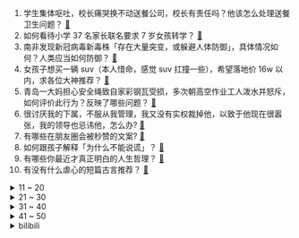 1. 学生集体呕吐，校长痛哭换不动送餐公司，校长有责任吗？他该怎么处理送餐卫生问题？ [:link:](https://www.zhihu.com/question/501638034)
2. 如何看待小学 37 名家长联名要求 7 岁女孩转学？ [:link:](https://www.zhihu.com/question/492632606)
3. 南非发现新冠病毒新毒株「存在大量突变，或躲避人体防御」，具体情况如何？人类应当如何防御？ [:link:](https://www.zhihu.com/question/501601977)
4. 女孩子想买一辆 suv（本人惜命，感觉 suv 扛撞一些），希望落地价 16w 以内，求各位大神推荐？ [:link:](https://www.zhihu.com/question/484251020)
5. 青岛一大妈担心安全绳致自家彩钢瓦受损，多次朝高空作业工人泼水并怒斥，如何评价此行为？反映了哪些问题？ [:link:](https://www.zhihu.com/question/501694440)
6. 很讨厌我的下属，不服从我管理，我又没有实权裁掉他，以致于他现在很嚣张，我的领导也忌讳他，怎么办? [:link:](https://www.zhihu.com/question/35344560)
7. 有哪些在朋友圈会被秒赞的文案? [:link:](https://www.zhihu.com/question/408472647)
8. 如何跟孩子解释「为什么不能说谎」？ [:link:](https://www.zhihu.com/question/487505792)
9. 有哪些你最近才真正明白的人生哲理？ [:link:](https://www.zhihu.com/question/399299700)
10. 有没有什么虐心的短篇古言推荐？ [:link:](https://www.zhihu.com/question/336933900)
<details>
<summary>11 ~ 20</summary>

11. 有什么文笔比较好的无限流小说推荐吗？ [:link:](https://www.zhihu.com/question/54875649)
12. 少吃不动真的能减肥吗？ [:link:](https://www.zhihu.com/question/495234695)
13. 如何看待李国庆称「董明珠培养 22 岁女助理是为了孵化带货网红」，你认可这种方式吗？ [:link:](https://www.zhihu.com/question/501336972)
14. 虚拟世界平台里，一块 4.87 平方米数字土地卖出 1500 万人民币高价，如何看待元宇宙刮起炒房热？ [:link:](https://www.zhihu.com/question/501503416)
15. 因摩根大通起诉特斯拉，大量特斯拉粉丝涌入摩根大通 Yelp 页面打出一星差评，如何评价其粉丝这一行为？ [:link:](https://www.zhihu.com/question/501300015)
16. 苏州一男子参与公司团建猝死，家属索赔 130 万被驳回，团建中出现意外，公司应承担哪些法律责任？ [:link:](https://www.zhihu.com/question/501236541)
17. 爸爸花七千多给我买了一个华为很老的笔记本电脑，我觉得不好用，但又舍不得换怎么办？ [:link:](https://www.zhihu.com/question/415707444)
18. 如何看待林志玲讨回《极限挑战》通告费，两天两期节目 400 万？ [:link:](https://www.zhihu.com/question/501356854)
19. 30岁转行，无一技之长学什么技术？ [:link:](https://www.zhihu.com/question/58076602)
20. 因吃促排卵药女子怀上八胞胎，医生建议最好全部打掉或者减胎，从医学角度分析，她有机会保住孩子吗？ [:link:](https://www.zhihu.com/question/501669512)
</details>
<details>
<summary>21 ~ 30</summary>

21. 明年 3 月 1 日起微信、支付宝个人收款码不能用于经营收款，将带来哪些影响？ [:link:](https://www.zhihu.com/question/501704753)
22. 《梦想改造家》陶磊给老爷爷改造的红砖房，真的需要花费132万吗？有人能测算出大概成本吗？ [:link:](https://www.zhihu.com/question/500947998)
23. 为什么感觉小时候吃大餐都是吃炒菜，现在出去大部分都是吃火锅烤肉? [:link:](https://www.zhihu.com/question/494546543)
24. 卫健委表示「到 2025 年，全国 6 个月内纯母乳喂养率达到50% 以上」，母乳喂养有哪些好处？ [:link:](https://www.zhihu.com/question/501164962)
25. 如何评价电影《野马分鬃》？ [:link:](https://www.zhihu.com/question/421209386)
26. 《海贼王》漫画 1033 话里，山治能否拥有霸王色？ [:link:](https://www.zhihu.com/question/501112509)
27. 宝玉如何才能救下晴雯？ [:link:](https://www.zhihu.com/question/397385025)
28. 如何分析 2021 亚太杯数学建模ABC题？思路代码是什么？ [:link:](https://www.zhihu.com/question/500654919)
29. 如何画架构图？ [:link:](https://www.zhihu.com/question/27440059)
30. 经历过高考的人对现在高三学生的建议?非常感谢？ [:link:](https://www.zhihu.com/question/427871543)
</details>
<details>
<summary>31 ~ 40</summary>

31. 朋友圈是这样的男生怎么样？全部可见，可以追他吗？ [:link:](https://www.zhihu.com/question/498945481)
32. 解谜游戏《笼中窥梦》有哪些细思极恐的细节？ [:link:](https://www.zhihu.com/question/501763505)
33. 为什么任天堂游戏就不能同时兼顾游戏性和优秀的画质呢？ [:link:](https://www.zhihu.com/question/501353878)
34. 如何看待《当家主母》被质疑使用真猫拍摄死亡镜头，剧方回应称「在确保小猫安全的情况下拍摄」？ [:link:](https://www.zhihu.com/question/501649709)
35. 你能有多喜欢一个人？为Ta做过哪些暖心的事？ [:link:](https://www.zhihu.com/question/501020445)
36. 有没有夸得对方神魂颠倒的彩虹屁？ [:link:](https://www.zhihu.com/question/425102721)
37. 有没有女主不傻白甜，男主也不无脑宠，搞爱情搞事业的古言推荐？ [:link:](https://www.zhihu.com/question/407622578)
38. 有没有翻译英文文献比较准确的软件？ [:link:](https://www.zhihu.com/question/348037868)
39. 异地恋是什么压垮了你？ [:link:](https://www.zhihu.com/question/431548015)
40. 有没有那种很简单很高级的文案? [:link:](https://www.zhihu.com/question/501243639)
</details>
<details>
<summary>41 ~ 50</summary>

41. 如何看待近几年火热的露营活动？露营真正的乐趣在哪里？ [:link:](https://www.zhihu.com/question/501580635)
42. 如何向孩子解释「为什么天会变黑」? [:link:](https://www.zhihu.com/question/500643843)
43. 为何马超会在父亲马腾在曹操手里做人质时联合韩遂起兵造反? [:link:](https://www.zhihu.com/question/275785636)
44. 有性价比比较高10000块左右的国产游戏本推荐吗? [:link:](https://www.zhihu.com/question/500462195)
45. 可以讲一个最近让你们爆笑的笑话吗？ [:link:](https://www.zhihu.com/question/490501134)
46. 如何评价 2021 亚太赛（APMCM 亚太地区数学建模竞赛）？ [:link:](https://www.zhihu.com/question/501096157)
47. 如何评价NVIDIA RTX 4090 显卡？ [:link:](https://www.zhihu.com/question/500334548)
48. 《原神》地图越做越立体，小地图却依旧平面化，导致指向性解释性功能大减，为何厂家一直不改？ [:link:](https://www.zhihu.com/question/499485760)
49. 有没有生日发的成熟不俗的文案? [:link:](https://www.zhihu.com/question/413422913)
50. 在跟同事的沟通中，被对方称呼为「情绪的奴隶」是否是人身攻击？ [:link:](https://www.zhihu.com/question/501503926)
</details><details>
<summary>bilibili</summary>

1. 我们做了一份独一无二的汉堡套餐！ [:link:](//www.bilibili.com/video/BV1fq4y1B7W8)
2. 许三多立了功，却不想干了？《士兵突击》P9 [:link:](//www.bilibili.com/video/BV1ni4y1o7TK)
3. 应广发粉丝的要求，印度晚上街头走一走，闲聊几句！ [:link:](//www.bilibili.com/video/BV18r4y1Q7sE)
4. 不想努力时就来看看宝拉学姐【我们会在腐朽的日子里光芒万丈】 [:link:](//www.bilibili.com/video/BV1rq4y1B7br)
5. 《孤勇者》前方核能！谁说女生不适合唱这歌？ [:link:](//www.bilibili.com/video/BV1vQ4y1v7Gk)
6. 自古评论多奇才，千古绝句随口来。若是生在唐宋时，何来诗仙李太白。 [:link:](//www.bilibili.com/video/BV1Dq4y1B7Cv)
7. 3年前拍的烧烤小店，生意爆火，老板反倒叫我赔钱？ [:link:](//www.bilibili.com/video/BV1TR4y147nW)
8. 如何做一个“内心强大”的人？ [:link:](//www.bilibili.com/video/BV1JS4y1R75p)
9. 现在网上的开箱视频真是越来越给力了！【阅片无数Ⅱ 28】 [:link:](//www.bilibili.com/video/BV1F3411b7En)
10. 六斤羊腿一整只，胖小伙抱着没法啃，吃完发现花了300多【就得这么晚-04狼来了】 [:link:](//www.bilibili.com/video/BV1844y1Y7Li)
<details>
<summary>11 ~ 20</summary>

11. 【半佛】《大千世界无奇不有》 [:link:](//www.bilibili.com/video/BV1TM4y1P7hW)
12. 漠叔越来越受村民爱戴，大家参演热情高涨，拦都拦不住！ [:link:](//www.bilibili.com/video/BV1xT4y1R7CQ)
13. 【时代少年团】《这福气给你要不要》之福气有好戏 [:link:](//www.bilibili.com/video/BV1bb4y1b7Na)
14. 拆100只蟹，只做一碗面，吃完感觉要飞天 [:link:](//www.bilibili.com/video/BV1j34y1R7C7)
15. 打破次元壁！神仙翻唱《Do You Want To Build a Snowman》萌翻油管的小安娜cos来B站了！ [:link:](//www.bilibili.com/video/BV1pq4y1g7vv)
16. 【同人动画】儿童迪迦3：平成三杰！！！！！！ [:link:](//www.bilibili.com/video/BV1ji4y1o7HY)
17. 和我的精灵王子 领！证！啦！ [:link:](//www.bilibili.com/video/BV1kL411M7SF)
18. 我在第一次见面的地方向她求婚了 [:link:](//www.bilibili.com/video/BV1oP4y1G7mu)
19. 我把自己P成了女生？？ [:link:](//www.bilibili.com/video/BV15r4y1Q758)
20. 天津版 水母迷因 （伯伯你手真是太欠了 [:link:](//www.bilibili.com/video/BV1pi4y1o7Nm)
</details>
<details>
<summary>21 ~ 30</summary>

21. 国外专业音乐人如何评价张韶涵？ [:link:](//www.bilibili.com/video/BV13P4y1V7m7)
22. 国产二维动画《四季童年》先导片，爆肝四年请期待 [:link:](//www.bilibili.com/video/BV1ag411N7GU)
23. 学生餐后集体呕吐腹泻!“无能”校长痛哭换不动送餐公司 [:link:](//www.bilibili.com/video/BV1Wi4y1o733)
24. 【4K60FPS】五月天《倔强》万人大合唱现场！祝大家心想事成！ [:link:](//www.bilibili.com/video/BV1RP4y1G7yC)
25. 姐姐，您看我行吗 [:link:](//www.bilibili.com/video/BV1cU4y1u71d)
26. 月薪没有10W不敢去的超市究竟有多离谱？一支牙膏竟卖¥998！ [:link:](//www.bilibili.com/video/BV1Df4y1K7js)
27. 凤凰传奇“招摇撞骗”？阿特警官火速出警 [:link:](//www.bilibili.com/video/BV1944y1Y7p1)
28. 工信部对腾讯采取过渡性行政指导措施 [:link:](//www.bilibili.com/video/BV1vS4y1R7EX)
29. 花光所有积蓄撑不到一年的游戏机博物馆 还有得救吗？ [:link:](//www.bilibili.com/video/BV1WL4y1p7o2)
30. 当 代 毕 业 生 生 存 现 状 3.0 [:link:](//www.bilibili.com/video/BV1Nq4y1g7zA)
</details>
<details>
<summary>31 ~ 40</summary>

31. 这玩意我能吃一辈子！ [:link:](//www.bilibili.com/video/BV1fP4y1G79g)
32. 自制美梦枕头，可以设定自己的梦境 [:link:](//www.bilibili.com/video/BV1DU4y1K7b9)
33. 告诉迪士尼公主们我怀孕了 [:link:](//www.bilibili.com/video/BV1eY41147DL)
34. 《崩坏3》后崩坏书第二章上线预告 [:link:](//www.bilibili.com/video/BV1N3411b7Sy)
35. 你尽管吃！小猫咪那我去解释！ [:link:](//www.bilibili.com/video/BV1Vr4y1Q7JV)
36. 小伙当年打工最爱吃的隆江猪脚饭，终于给帅小伙复刻出来了！ [:link:](//www.bilibili.com/video/BV1CM4y1P7pL)
37. 一键征服老弟 [:link:](//www.bilibili.com/video/BV1SF411b77v)
38. 1993年的中国发生了什么？【激荡四十年·1993】 [:link:](//www.bilibili.com/video/BV1H3411b7GF)
39. 爆肝432小时！我做出了《海绵宝宝》3D同人动画！（2） [:link:](//www.bilibili.com/video/BV1N34y1R7Di)
40. “你 开 炮 啊 ！”【迫击炮快乐阴人流#2】 [:link:](//www.bilibili.com/video/BV1bL4y1i7fS)
</details>
<details>
<summary>41 ~ 50</summary>

41. 我被台湾除户籍了…… [:link:](//www.bilibili.com/video/BV1rh411475J)
42. “ 东 风 ” 和 他 的 朋 友 们 [:link:](//www.bilibili.com/video/BV1jf4y1M7zz)
43. 一块十五年前的老腊肉吃之前还要签生死协议？ [:link:](//www.bilibili.com/video/BV1hS4y1R7mb)
44. 《 优 菈 复 刻 现 状 》 [:link:](//www.bilibili.com/video/BV1kL411M7AV)
45. 从前是为师不解风情，如今啊，只想及时行乐。 [:link:](//www.bilibili.com/video/BV1Qh41147TL)
46. 我好不容易下厨一次，你却吃的这么彻底 [:link:](//www.bilibili.com/video/BV1Nb4y1B7s1)
47. 我就一个，我要快乐 [:link:](//www.bilibili.com/video/BV1F44y1e7ok)
48. 大学生封校都在宿舍干啥 [:link:](//www.bilibili.com/video/BV1gq4y1r7gP)
49. 【众测有效】跟练过亿的无跑跳居家瘦身运动合集，每天45分钟，1-2周见效！（韩小四） [:link:](//www.bilibili.com/video/BV1Pb4y1B7Po)
50. 社 交 废 物 4 [:link:](//www.bilibili.com/video/BV1Eq4y1g7dU)
</details>
<details>
<summary>51 ~ 60</summary>

51. 因为兴奋焦虑导致入睡困难吗？尝试按压这个位置30秒感受身体的变化【Mandell博士】 [:link:](//www.bilibili.com/video/BV1UL4y1p7hL)
52. 「 好 孩 子 」 [:link:](//www.bilibili.com/video/BV17r4y1k7mG)
53. 解答B站网友，那些奇怪的问题（181） [:link:](//www.bilibili.com/video/BV1L34y1R76o)
54. 【花亦山1126公测】公测PV：风起明雍 [:link:](//www.bilibili.com/video/BV17b4y1B7QZ)
55. 换季啦，兵哥哥教你叠衣服，收纳技巧学起来~ [:link:](//www.bilibili.com/video/BV1Vq4y1r7Jd)
56. 华农兄弟：邀兄弟帮忙采摘脐橙，顺便挖点冬笋炒腊肉，味道很不错哦 [:link:](//www.bilibili.com/video/BV1XR4y1x7Jr)
57. 就 拿 这 个 考 验 干 部 ？ [:link:](//www.bilibili.com/video/BV1AS4y1X7t3)
58. 【low君】反穿书 《心跳恋爱》：当玛丽苏文男女主，穿越到现实生活中会怎样！！！ [:link:](//www.bilibili.com/video/BV1N3411b7t7)
59. 监狱模拟器！ [:link:](//www.bilibili.com/video/BV1Tb4y1B7qo)
60. 内容看完极度舒适（四） [:link:](//www.bilibili.com/video/BV1QQ4y1v7Bb)
</details>
<details>
<summary>61 ~ 70</summary>

61. 东 北 女 仆2-狐仙报恩【vrchat】 [:link:](//www.bilibili.com/video/BV1Nr4y1Q751)
62. 【罗翔】大一学生高考期间禁止离校！聊聊考试作弊犯罪 [:link:](//www.bilibili.com/video/BV1XM4y1A7Y5)
63. AD玩家:这 辅 助 3 级 秒 ADC ！ ? [:link:](//www.bilibili.com/video/BV1VL4y1p7zg)
64. 张镇辉台球教学【新手必看杆法大全】 [:link:](//www.bilibili.com/video/BV1PP4y1V7R4)
65. “有没有一种可能，她们是在跳高” [:link:](//www.bilibili.com/video/BV1w3411b72G)
66. 史上最强直男随机化妆！还能像个人就不错了！ [:link:](//www.bilibili.com/video/BV1bP4y1V79y)
67. 【原神三神】不老不死 [:link:](//www.bilibili.com/video/BV1cS4y1X7LD)
68. 英国人第一次弹琵琶 [:link:](//www.bilibili.com/video/BV1F34y1R7Te)
69. LOL无敌版挑战！1000攻击力超度剑法！普度众生！【有点骚东西】 [:link:](//www.bilibili.com/video/BV1Cf4y1K7WZ)
70. 【殷桃】惊艳全网的路透 背薄一寸 年轻十岁 [:link:](//www.bilibili.com/video/BV1or4y1k7Yv)
</details>
<details>
<summary>71 ~ 80</summary>

71. 上头买了把1w块的椅子，居然不能坐??【图一乐07】 [:link:](//www.bilibili.com/video/BV18h411s7S2)
72. 《原神》EP - 冰涛骇浪之憩 [:link:](//www.bilibili.com/video/BV17i4y1o787)
73. 这就是人类难以拒绝的酥脆吗！？ [:link:](//www.bilibili.com/video/BV1tM4y1P7X5)
74. 鹦鹉能有什么压迫感 [:link:](//www.bilibili.com/video/BV1y34y1971g)
75. 送 错 屋 [:link:](//www.bilibili.com/video/BV1hf4y1K7RD)
76. 猫德学院的败类有猫德喷出奶咬住盆也要被领养了 [:link:](//www.bilibili.com/video/BV1c3411b7LZ)
77. 我只负责超度 不负责保护 [:link:](//www.bilibili.com/video/BV18f4y1K7zh)
78. 低级快乐如何夺走你的专注力&思考力？亲测4个方法，打造大神级深度思考力&超强专注力！ [:link:](//www.bilibili.com/video/BV1744y1Y7rg)
79. 一只笨手笨脚的白细胞去杀蛔虫... [:link:](//www.bilibili.com/video/BV19Y411x7Wg)
80. 让学习像游戏一样上瘾？不用逼自己，15s进入学习状态！【铁木君】 [:link:](//www.bilibili.com/video/BV1cq4y1g7Sc)
</details>
<details>
<summary>81 ~ 90</summary>

81. 【夜店风】风 情 万 种 ~ [:link:](//www.bilibili.com/video/BV1mQ4y1v7rh)
82. 大庆赶海，发现一窝好像大米一样的章鱼宝宝，全部藏在贝壳中 [:link:](//www.bilibili.com/video/BV1nY41147jJ)
83. 康师傅：求求你不要卷我了 [:link:](//www.bilibili.com/video/BV1ES4y1R73T)
84. 带妈沫重返80年代 [:link:](//www.bilibili.com/video/BV1hL411M7VP)
85. 给我一个饼，我能卷下整个世界的菜,东北筋饼yyds. [:link:](//www.bilibili.com/video/BV1WM4y1P7YW)
86. 鱼汤面： 终 极 浓 白 方 案 [:link:](//www.bilibili.com/video/BV1FM4y1P76b)
87. 爆火短视频的“网红水果”究竟是智商税还是真好吃？ [:link:](//www.bilibili.com/video/BV1Yr4y1Q7ty)
88. 空气炸锅真的能做出嘎嘣脆的脆皮五花吗？ [:link:](//www.bilibili.com/video/BV1nf4y1K7xU)
89. 土木工程之牛马与罗马的会面。 [:link:](//www.bilibili.com/video/BV1a44y1Y7WJ)
90. 一些意想不到的好物 [:link:](//www.bilibili.com/video/BV1SR4y1t7i2)
</details>
<details>
<summary>91 ~ 100</summary>

91. 5分钟，教你做个自动化软件拿来办公、刷副本、回微信 | 源码公开，开箱即用 [:link:](//www.bilibili.com/video/BV1T34y1o73U)
92. 【羊巴鲁】史 上 最 强 安 保 [:link:](//www.bilibili.com/video/BV1YY41147g8)
93. 大踩雷！拒绝平价羽绒服陷阱！你买的羽绒服为什么不暖和 [:link:](//www.bilibili.com/video/BV1Xh411471y)
94. 这才是真正意义上的文化传承！ [:link:](//www.bilibili.com/video/BV16b4y1q7WT)
95. 生日快……乐 [:link:](//www.bilibili.com/video/BV1C34y197QN)
96. 800期：这起事故爆笑全网！ [:link:](//www.bilibili.com/video/BV113411t7mV)
97. 李新友老师《化学实验事故》完整版【农安实验中学】 [:link:](//www.bilibili.com/video/BV1CM4y1P7y7)
98. 林小北云顶之弈：开局来直接有分？冷门强势赌狗阵容，赌冰女，赌爆杀流丽桑卓！云顶手游金铲铲之战双城传说 云顶S6上分套路阵容教学！【82期】 [:link:](//www.bilibili.com/video/BV1if4y1K7Kn)
99. 没有这辆乐高小车过不去的沟，看到最后我拍案叫绝！ [:link:](//www.bilibili.com/video/BV1CQ4y1U7WH)
100. “难兄难弟” [:link:](//www.bilibili.com/video/BV1Y3411t7DS)
</details></details>